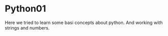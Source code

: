 # Python01

Here we tried to learn some basi concepts about python. And working with strings and numbers.
